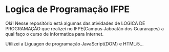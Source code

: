 # Logica de Programação IFPE

Olá!
Nesse repositório está algumas das atividades de LOGICA DE PROGRAMAÇÃO que realizei no IFPE(Campus Jaboatão dos Guararapes) a qual faço o curso de informatica para Internet.

Utilizei a Liguagen de programação JavaScript(DOM) e HTML:5...

